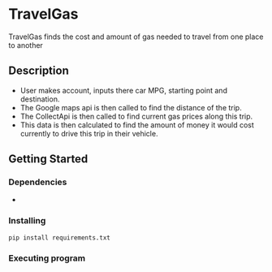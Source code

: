 # TravelGas

TravelGas finds the cost and amount of gas needed to travel from one place to another

## Description

* User makes account, inputs there car MPG, starting point and destination.  
* The Google maps api is then called to find the distance of the trip.
* The CollectApi is then called to find current gas prices along this trip.
* This data is then calculated to find the amount of money it would cost currently to drive this trip in their vehicle.



## Getting Started

### Dependencies

* 

### Installing

```
pip install requirements.txt
```

### Executing program

```
```
